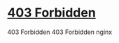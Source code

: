 # [403 Forbidden](https://phillipalew.com/transcendent-horizons-the-divine-integration-of-artificial-intelligence-and-spirituality/)

403 Forbidden 403 Forbidden nginx